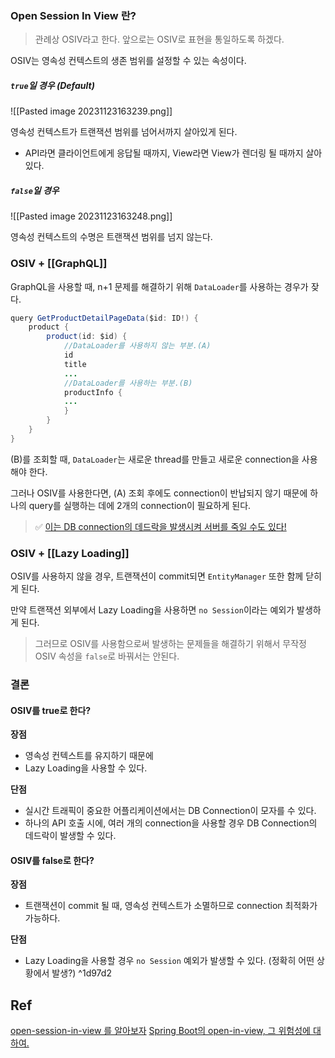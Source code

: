 ### Open Session In View 란?

> 관례상 OSIV라고 한다. 앞으로는 OSIV로 표현을 통일하도록 하겠다.


OSIV는 영속성 컨텍스트의 생존 범위를 설정할 수 있는 속성이다.

##### `true`일 경우 (Default)

![[Pasted image 20231123163239.png]]

영속성 컨텍스트가 트랜잭션 범위를 넘어서까지 살아있게 된다.
- API라면 클라이언트에게 응답될 때까지, View라면 View가 렌더링 될 때까지 살아있다.

##### `false`일 경우

![[Pasted image 20231123163248.png]]

영속성 컨텍스트의 수명은 트랜잭션 범위를 넘지 않는다.


### OSIV + [[GraphQL]]

GraphQL을 사용할 때, n+1 문제를 해결하기 위해 `DataLoader`를 사용하는 경우가 잦다.

``` java
query GetProductDetailPageData($id: ID!) {  
	product {  
		product(id: $id) {  
			//DataLoader를 사용하지 않는 부분.(A)  
			id  
			title  
			...  
			//DataLoader를 사용하는 부분.(B)  
			productInfo {  
			...  
			}  
		}  
	}  
}
```

(B)를 조회할 때, `DataLoader`는 새로운 thread를 만들고 새로운 connection을 사용해야 한다.

그러나 OSIV를 사용한다면, (A) 조회 후에도 connection이 반납되지 않기 때문에
하나의 query를 실행하는 데에 2개의 connection이 필요하게 된다.

> ✅ [이는 DB connection의 데드락을 발생시켜 서버를 죽일 수도 있다!](https://github.com/brettwooldridge/HikariCP/wiki/About-Pool-Sizing)


### OSIV + [[Lazy Loading]]

OSIV를 사용하지 않을 경우, 트랜잭션이 commit되면 `EntityManager` 또한 함께 닫히게 된다.

만약 트랜잭션 외부에서 Lazy Loading을 사용하면 `no Session`이라는 예외가 발생하게 된다.

> 그러므로 OSIV를 사용함으로써 발생하는 문제들을 해결하기 위해서 
> 무작정 OSIV 속성을 `false`로 바꿔서는 안된다.


### 결론

#### OSIV를 true로 한다?

**장점**
- 영속성 컨텍스트를 유지하기 때문에 
- Lazy Loading을 사용할 수 있다.

**단점**
- 실시간 트래픽이 중요한 어플리케이션에서는 DB Connection이 모자를 수 있다.
- 하나의 API 호출 시에, 여러 개의 connection을 사용할 경우 DB Connection의 데드락이 발생할 수 있다.

#### OSIV를 false로 한다?

**장점**
- 트랜잭션이 commit 될 때, 영속성 컨텍스트가 소멸하므로 connection 최적화가 가능하다.

**단점**
- Lazy Loading을 사용할 경우 `no Session` 예외가 발생할 수 있다. (정확히 어떤 상황에서 발생?) ^1d97d2


## Ref
[open-session-in-view 를 알아보자](https://gracelove91.tistory.com/100)
[Spring Boot의 open-in-view, 그 위험성에 대하여.](https://medium.com/frientrip/spring-boot%EC%9D%98-open-in-view-%EA%B7%B8-%EC%9C%84%ED%97%98%EC%84%B1%EC%97%90-%EB%8C%80%ED%95%98%EC%97%AC-83483a03e5dc)
